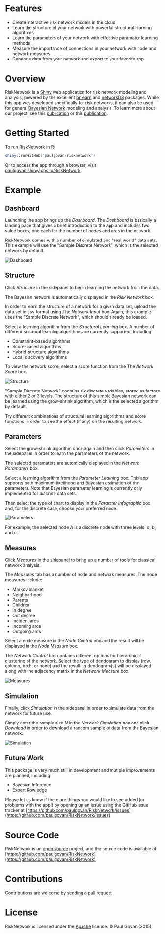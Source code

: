 # Features
* Create interactive risk network models in the cloud
* Learn the structure of your network with powerful structural learning algorithms
* Learn the paramaters of your network with effective paramater learning methods
* Measure the importance of connections in your network with node and network measures
* Generate data from your network and export to your favorite app

# Overview
RiskNetwork is a [Shiny](http://shiny.rstudio.com) web application for risk network modeling and analysis, powered by the excellent [bnlearn](http://www.bnlearn.com) and [networkD3](http://christophergandrud.github.io/networkD3/) packages. While this app was developed specifically for risk networks, it can also be used for general [Bayesian Network](https://github.com/paulgovan/BayesianNetwork) modeling and analysis. To learn more about our project, see this [publication](http://ascelibrary.org/doi/abs/10.1061/(ASCE)CO.1943-7862.0001136) or this [publication](http://dx.doi.org/10.1061/(ASCE)CO.1943-7862.0001136).

# Getting Started
To run RiskNetwork in [R](https://www.r-project.org):

```S
shiny::runGitHub('paulgovan/risknetwork')
```

Or to access the app through a browser, visit [paulgovan.shinyapps.io/RiskNetwork](https://paulgovan.shinyapps.io/risknetwork). 

# Example
## Dashboard
Launching the app brings up the *Dashboard*. The *Dashboard* is basically a landing page that gives a brief introduction to the app and includes two value boxes, one each for the number of *nodes* and *arcs* in the network. 

RiskNetwork comes with a number of simulated and "real world" data sets. This example will use the "Sample Discrete Network", which is the selected network by default.

![Dashboard](https://github.com/paulgovan/RiskNetwork/blob/master/images/Dashboard.PNG?raw=true)

## Structure
Click *Structure* in the sidepanel to begin learning the network from the data.

The Bayesian network is automatically displayed in the *Risk Network* box.

In order to learn the structure of a network for a given data set, upload the data set in csv format using The *Network Input* box. Again, this example uses the "Sample Discrete Network", which should already be loaded. 

Select a learning algorithm from the *Structural Learning* box. A number of different stuctural learning algorithms are currently supported, including:  
* Constraint-based algorithms
* Score-based algorithms
* Hybrid-structure algorithms
* Local discovery algorithms

To view the network score, select a score function from the The *Network Score* box. 

![Structure](https://github.com/paulgovan/RiskNetwork/blob/master/images/Structure.PNG?raw=true)

"Sample Discrete Network" contains six discrete variables, stored as factors with either 2 or 3 levels. The structure of this simple Bayesian network can be learned using the grow-shrink algorithm, which is the selected algorithm by default.

Try different combinations of structural learning algorithms and score functions in order to see the effect (if any) on the resulting network.

## Parameters
Select the grow-shrink algorithm once again and then click *Parameters* in the sidepanel in order to learn the parameters of the network.

The selected paramaters are automically displayed in the *Network Paramaters* box.

Select a learning algorithm from the *Parameter Learning* box. This app supports both maximum-likelihood and Bayesian estimation of the parameters. Note that Bayesian parameter learning is currently only implemented for *discrete* data sets. 

Then select the type of chart to display in the *Paramter Infographic* box and, for the discrete case, choose your preferred node. 

![Parameters](https://github.com/paulgovan/RiskNetwork/blob/master/images/Parameters.PNG?raw=true)

For example, the selected node *A* is a discrete node with three levels: *a*, *b*, and *c*.

## Measures
Click *Measures* in the sidepanel to bring up a number of tools for classical network analysis. 

The *Measures* tab has a number of node and network measures. The node measures include:
* Markov blanket
* Neighborhood
* Parents
* Children
* In degree
* Out degree
* Incident arcs
* Incoming arcs
* Outgoing arcs

Select a node measure in the *Node Control* box and the result will be displayed in the *Node Measure* box.

The *Network Control* box contains different options for hierarchical clustering of the network. Select the type of dendogram to display (row, column, both, or none) and the resulting dendogram(s) will be displayed along with the adjacency matrix in the *Network Measure* box.

![Measures](https://github.com/paulgovan/RiskNetwork/blob/master/images/Measures.PNG?raw=true)

## Simulation

Finally, click *Simulation* in the sidepanel in order to simulate data from the network for future use.

Simply enter the sample size *N* in the *Network Simulation* box and click *Download* in order to download a random sample of data from the Bayesian network. 

![Simulation](https://github.com/paulgovan/RiskNetwork/blob/master/images/Simulation.PNG?raw=true)

## Future Work
This package is very much still in development and mutiple improvements are planned, including:
* Bayesian Inference
* Expert Kowledge

Please let us know if there are things you would like to see added (or problems with the app!) by opening up an issue using the GitHub issue tracker at [https://github.com/paulgovan/RiskNetwork/issues](https://github.com/paulgovan/RiskNetwork/issues)

# Source Code
RiskNetwork is an [open source](http://opensource.org) project, and the source code is available at [https://github.com/paulgovan/RiskNetwork](https://github.com/paulgovan/RiskNetwork)

# Contributions
Contributions are welcome by sending a [pull request](https://github.com/paulgovan/RiskNetwork/pulls)

# License
RiskNetwork is licensed under the [Apache](http://www.apache.org/licenses/LICENSE-2.0) licence. &copy; Paul Govan (2015)
